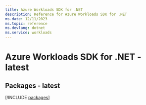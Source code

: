 ```yaml
---
title: Azure Workloads SDK for .NET
description: Reference for Azure Workloads SDK for .NET
ms.date: 12/11/2023
ms.topic: reference
ms.devlang: dotnet
ms.service: workloads
---
```

# Azure Workloads SDK for .NET - latest
## Packages - latest
[!INCLUDE [packages](workloads-index.md)]